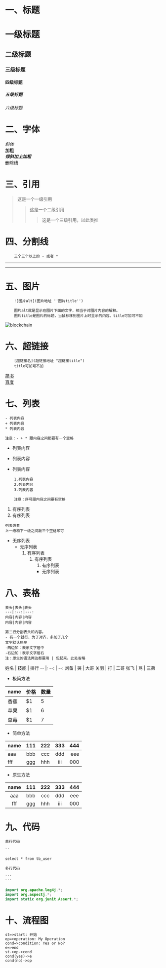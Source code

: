 
# 一、标题

# 一级标题
## 二级标题
### 三级标题
#### 四级标题
##### 五级标题
###### 六级标题

# 二、字体

*斜体*
<br>
**加粗**
<br>
***倾斜加上加粗***
<br>
~~删除线~~
<br>

# 三、引用
> 这是一个一级引用
>> 这是一个二级引用
>>> 这是一个三级引用，以此类推

# 四、分割线

~~~
    三个三个以上的 - 或者 *
~~~
----------
**********

# 五、图片

~~~
    ![图片alt](图片地址 ''图片title'')
    
    图片alt就是显示在图片下面的文字，相当于对图片内容的解释。
    图片title是图片的标题，当鼠标移到图片上时显示的内容。title可加可不加
~~~

![blockchain](https://ss0.bdstatic.com/70cFvHSh_Q1YnxGkpoWK1HF6hhy/it/u=702257389,1274025419&fm=27&gp=0.jpg "区块链")

# 六、超链接

~~~
    [超链接名](超链接地址 "超链接title")
    title可加可不加
~~~

[简书](http://jianshu.com)
<br>
[百度](http://baidu.com)

# 七、列表
~~~
- 列表内容
+ 列表内容
* 列表内容

注意：- + * 跟内容之间都要有一个空格
~~~

- 列表内容
+ 列表内容
* 列表内容

~~~
    1.列表内容
    2.列表内容
    3.列表内容
    
    注意：序号跟内容之间要有空格
~~~
1. 有序列表
2. 有序列表

~~~
列表嵌套
上一级和下一级之间敲三个空格即可
~~~

- 无序列表
   + 无序列表
      1. 有序列表
         1. 有序列表
            1. 有序列表
            * 无序列表
# 八、表格
~~~
表头|表头|表头
---|:--:|---:
内容|内容|内容
内容|内容|内容

第二行分割表头和内容。
- 有一个就行，为了对齐，多加了几个
文字默认居左
-两边加：表示文字居中
-右边加：表示文字居右
注：原生的语法两边都要用 | 包起来。此处省略
~~~

姓名 | 技能 | 排行
-- |: --: | --:
刘备 | 哭 | 大哥
关羽 | 打 | 二哥
张飞 | 骂 | 三弟

- 极简方法

name | 价格 |  数量  
-|-|-
香蕉 | $1 | 5 |
苹果 | $1 | 6 |
草莓 | $1 | 7 |

- 简单方法

name | 111 | 222 | 333 | 444
-- | :-: | :-: | :-: | -:
aaa | bbb | ccc | ddd | eee| 
fff | ggg| hhh | iii | 000|

- 原生方法

name | 111 | 222 | 333 | 444
:-: | :-: | :-: | :-: | :-:
aaa | bbb | ccc | ddd | eee| 
fff | ggg| hhh | iii | 000|

# 九、代码

~~~
单行代码
  
``
~~~
`select * from tb_user`

~~~
多行代码

```
```
~~~

```java
import org.apache.log4j.*;
import org.aspectj.*;
import static org.junit.Assert.*;
```

# 十、流程图

```flow
st=>start: 开始
op=>operation: My Operation
cond=>condition: Yes or No?
e=>end
st->op->cond
cond(yes)->e
cond(no)->op
```
